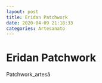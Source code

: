 ```yaml
---
layout: post
title: Eridan Patchwork
date: 2020-04-09 21:18:33 
categories: Artesanato
---
```


# Eridan Patchwork

Patchwork_artesã
